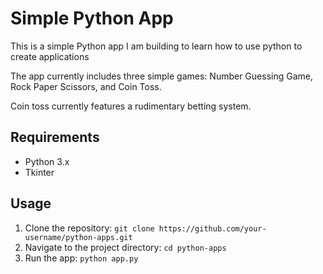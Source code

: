 # Simple Python App

This is a simple Python app I am building to learn how to use python to create applications

The app currently includes three simple games: Number Guessing Game, Rock Paper Scissors, and Coin Toss.

Coin toss currently features a rudimentary betting system.

## Requirements

- Python 3.x
- Tkinter

## Usage

1. Clone the repository: `git clone https://github.com/your-username/python-apps.git`
2. Navigate to the project directory: `cd python-apps`
3. Run the app: `python app.py`

